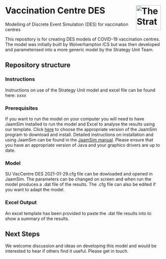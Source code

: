 # Vaccination Centre DES  [<img src="https://www.strategyunitwm.nhs.uk/themes/custom/ie_bootstrap/logo.svg" title="The Strategy Unit" alt="The Strategy Unit Logo" align="right" height="80"/>](https://www.strategyunitwm.nhs.uk/)
Modelling of Discrete Event Simulation (DES) for vaccination centres

This repository is for creating DES models of COVID-19 vaccination centres. The model was initially built by Wolverhampton ICS but was then developed and parameterised into a more generic model by the Strategy Unit Team. 

## Repository structure
### Instructions
Instructions on use of the Strategy Unit model and excel file can be found here: xxxx

### Prerequisites
If you want to run the model on your computer you will need to have JaamSim installed to run the model and Excel to analyse the results using our template. 
Click [here](https://jaamsim.com/downloads.html) to choose the appropriate version of the JaamSim program to download and install. Detailed instructions on installation and using JaamSim can be found in the [JaamSim manual](https://jaamsim.com/docs/JaamSim%20User%20Manual%202021-01.pdf). Please ensure that you have an appropriate version of Java and your graphics drivers are up to date.

### Model
SU VacCentre DES 2021-01-29.cfg file can be dowloaded and opened in JaamSim. The parameters can be changed on screen and when run the model produces a .dat file of the results. The .cfg file can also be edited if you want to adapt the model.

### Excel Output
An excel template has been provided to paste the .dat file results into to show a summary of the results.

## Next Steps
We welcome discussion and ideas on developing this model and would be interested to hear if others find it useful. Please get in touch. 
